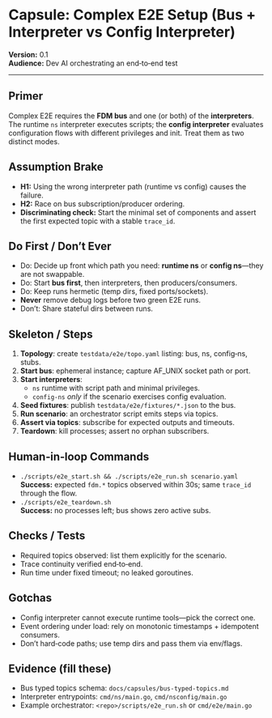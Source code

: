 # Capsule: Complex E2E Setup (Bus + Interpreter vs Config Interpreter)

**Version:** 0.1  
**Audience:** Dev AI orchestrating an end‑to‑end test

---

## Primer
Complex E2E requires the **FDM bus** and one (or both) of the **interpreters**. The runtime `ns` interpreter executes scripts; the **config interpreter** evaluates configuration flows with different privileges and init. Treat them as two distinct modes.

## Assumption Brake
- **H1:** Using the wrong interpreter path (runtime vs config) causes the failure.
- **H2:** Race on bus subscription/producer ordering.
- **Discriminating check:** Start the minimal set of components and assert the first expected topic with a stable `trace_id`.

## Do First / Don’t Ever
- Do: Decide up front which path you need: **runtime ns** or **config ns**—they are not swappable.
- Do: Start **bus first**, then interpreters, then producers/consumers.
- Do: Keep runs hermetic (temp dirs, fixed ports/sockets).
- **Never** remove debug logs before two green E2E runs.
- Don’t: Share stateful dirs between runs.

## Skeleton / Steps
1. **Topology**: create `testdata/e2e/topo.yaml` listing: bus, ns, config‑ns, stubs.
2. **Start bus**: ephemeral instance; capture AF_UNIX socket path or port.
3. **Start interpreters**:  
   - `ns` runtime with script path and minimal privileges.  
   - `config-ns` *only* if the scenario exercises config evaluation.
4. **Seed fixtures**: publish `testdata/e2e/fixtures/*.json` to the bus.
5. **Run scenario**: an orchestrator script emits steps via topics.
6. **Assert via topics**: subscribe for expected outputs and timeouts.
7. **Teardown**: kill processes; assert no orphan subscribers.

## Human‑in‑loop Commands
- `./scripts/e2e_start.sh && ./scripts/e2e_run.sh scenario.yaml`  
  **Success:** expected `fdm.*` topics observed within 30s; same `trace_id` through the flow.
- `./scripts/e2e_teardown.sh`  
  **Success:** no processes left; bus shows zero active subs.

## Checks / Tests
- Required topics observed: list them explicitly for the scenario.
- Trace continuity verified end‑to‑end.
- Run time under fixed timeout; no leaked goroutines.

## Gotchas
- Config interpreter cannot execute runtime tools—pick the correct one.
- Event ordering under load: rely on monotonic timestamps + idempotent consumers.
- Don’t hard‑code paths; use temp dirs and pass them via env/flags.

## Evidence (fill these)
- Bus typed topics schema: `docs/capsules/bus-typed-topics.md`
- Interpreter entrypoints: `cmd/ns/main.go`, `cmd/nsconfig/main.go`
- Example orchestrator: `<repo>/scripts/e2e_run.sh` or `cmd/e2e/main.go`
